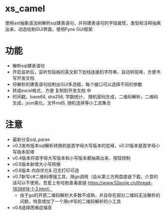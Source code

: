 # xs_camel

使用ast抽象语法树解析sql建表语句，并将建表语句的字段属性，类型和注释抽离出来，动态绘制GUI界面，使用Fyne GUI框架

# 功能
- 解析sql建表语句
- 开启监听后，监听剪贴板的英文和下划线连接的字符串，自动转驼峰，方便书写开发文档
- 将解析的建表语句绘制出GUI多选框，每个接口可以选择不同的参数
- 转成excel格式，方便 复制到开发文档 中
- 时间戳，base64, sha256, 字数统计， 随机密码生成，二维码解析，二维码生成，json美化，文件md5, 随机选择等小工具集合


# 注意
- 最新分支sql_parse
- v0.3发布版本sql解析转换的是首字母大写版本的驼峰，v0.31版本是首字母小写版本驼峰
- v0.4版本将首字母大写版本和小写版本都抽离出来，按钮控制
- v0.5版本新增大小写转换
- v0.6版本 内存优化& 日志打印可选
- v0.7新写c#二维码增强工具，用go调用（会从第三方网盘直链下载，介意的话可以不使用，吾爱上有哈勃查毒直链 https://www.52pojie.cn/thread-1839818-1-3.html）
  -  由于go的开原二维码解析大多数不成熟，并且存在部分二维码无法解析的问题，特意增加了一个用c#写的二维码解析的小工具 
- v0.8选择困难症福音     

